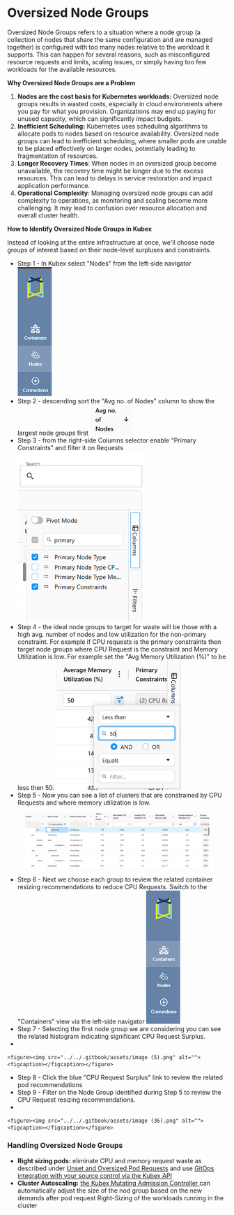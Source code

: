 # Oversized Node Groups

Oversized Node Groups refers to a situation where a node group (a collection of nodes that share the same configuration and are managed together) is configured with too many nodes relative to the workload it supports. This can happen for several reasons, such as misconfigured resource requests and limits, scaling issues, or simply having too few workloads for the available resources.

**Why Oversized Node Groups are a Problem**

1. **Nodes are the cost basis for Kubernetes workloads:** Oversized node groups results in wasted costs, especially in cloud environments where you pay for what you provision.  Organizations may end up paying for unused capacity, which can significantly impact budgets.
2. **Inefficient Scheduling:** Kubernetes uses scheduling algorithms to allocate pods to nodes based on resource availability. Oversized node groups can lead to inefficient scheduling, where smaller pods are unable to be placed effectively on larger nodes, potentially leading to fragmentation of resources.
3. **Longer Recovery Times**: When nodes in an oversized group become unavailable, the recovery time might be longer due to the excess resources. This can lead to delays in service restoration and impact application performance.
4. **Operational Complexity**: Managing oversized node groups can add complexity to operations, as monitoring and scaling become more challenging. It may lead to confusion over resource allocation and overall cluster health.

**How to Identify Oversized Node Groups in Kubex**

Instead of looking at the entire infrastructure at once, we'll choose node groups of interest based on their node-level surpluses and constraints.

* Step 1 - In Kubex select "Nodes" from the left-side navigator ![](<../../.gitbook/assets/image (7).png>)
* Step 2 - descending sort the "Avg no. of Nodes" column to show the largest node groups first ![](<../../.gitbook/assets/image (8).png>)
* Step 3 - from the right-side Columns selector enable "Primary Constraints" and filter it on Requests  ![](<../../.gitbook/assets/image (9).png>)
* Step 4 - the ideal node groups to target for waste will be those with a high avg. number of nodes and low utilization for the non-primary constraint.  For example if CPU requests is the primary constraints then target node groups where CPU Request is the constraint and Memory Utilization is low.  For example set the "Avg Memory Utilization (%)" to be less then 50. ![](<../../.gitbook/assets/image (10).png>)
* Step 5 - Now you can see a list of clusters that are constrained by CPU Requests and where memory utilization is low. &#x20;

<figure><img src="../../.gitbook/assets/image (1) (1) (1) (1) (1).png" alt=""><figcaption></figcaption></figure>

* Step 6 - Next we choose each group to review the related container resizing recommendations to reduce CPU Requests.  Switch to the "Containers" view via the left-side navigator ![](<../../.gitbook/assets/image (2) (1) (1) (1).png>)
* Step 7 - Selecting the first node group we are considering you can see the related histogram indicating significant CPU Request Surplus.
*

    <figure><img src="../../.gitbook/assets/image (5).png" alt=""><figcaption></figcaption></figure>
* Step 8 - Click the blue "CPU Request Surplus" link to review the related pod recommendations
* Step 9 - Filter on the Node Group identified during Step 5 to review the CPU Request resizing recommendations.
*

    <figure><img src="../../.gitbook/assets/image (36).png" alt=""><figcaption></figcaption></figure>

### Handling Oversized Node Groups

* **Right sizing pods:** eliminate CPU and memory request waste as described under [Unset and Oversized Pod Requests](unset-pod-requests-and-oversized-requests.md) and use [GitOps integration with your source control via the Kubex API](../../api-and-automation/api-reference.md)&#x20;
* **Cluster Autoscaling:** [the Kubex Mutating Admission Controller ](../../api-and-automation/automation/kubex-mutating-admission-controller.md)can automatically adjust the size of the nod group based on the new demands after pod request Right-Sizing of the workloads running in the cluster

